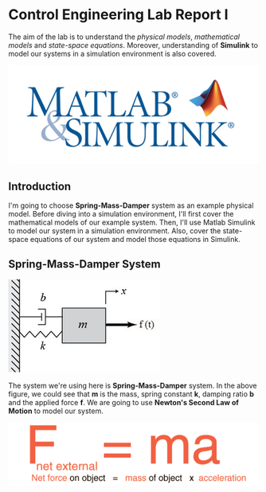 [//]: # (Image References)
[image_0]: img/img1.jpg
[image_1]: img/img2.png
[image_2]: img/img3.gif

# Control Engineering Lab Report I

The aim of the lab is to understand the *physical models*, *mathematical models* and *state-space equations*. Moreover, understanding of **Simulink** to model our systems in a simulation environment is also covered.

![alt text][image_0]

## Introduction

I'm going to choose **Spring-Mass-Damper** system as an example physical model. Before diving into a simulation environment, I'll first cover the mathematical models of our example system. Then, I'll use Matlab Simulink to model our system in a simulation environment. Also, cover the state-space equations of our system and model those equations in Simulink.

## Spring-Mass-Damper System

![alt text][image_1]

The system we're using here is **Spring-Mass-Damper** system. In the above figure, we could see that **m** is the mass, spring constant **k**, damping ratio **b** and the applied force **f**. We are going to use **Newton's Second Law of Motion** to model our system.

![alt text][image_2]
